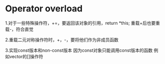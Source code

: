 # Operator overload

1.对于一些特殊操作符，+=，要返回该对象的引用，return *this;
重载+后也要重载-，符合直觉


2.重载二元对称操作符时，+，-，要将他们作为非成员函数


3.实现const版本和non-const版本
因为const对象只能调用const版本的函数
例如vector的[]操作符